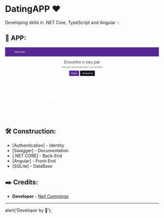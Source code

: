 # DatingAPP ❤️
Developing skills in .NET Core, TypeScript and Angular 💡 

## :pushpin: APP:

![Alt text](https://github.com/LuuanOliveira/DatingApp/blob/develop/client/src/assets/GIF.gif)

## 🛠️ Construction:

* [Authentication] - Identity
* [Swagger] - Documentation
* [.NET CORE] - Back-End
* [Angular] - Front-End
* [SQLite] - DataBase

## ✒️ Credits:

* **Developer** - [Neil Cummings](https://github.com/TryCatchLearn)

---
alert('Developer by 💙');
